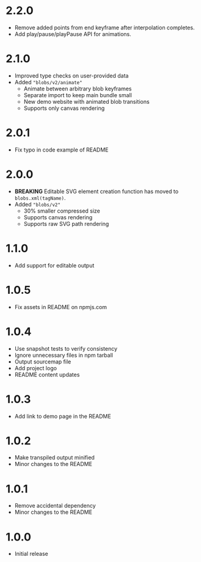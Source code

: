# 2.2.0

-   Remove added points from end keyframe after interpolation completes.
-   Add play/pause/playPause API for animations.

# 2.1.0

-   Improved type checks on user-provided data
-   Added `"blobs/v2/animate"`
    -   Animate between arbitrary blob keyframes
    -   Separate import to keep main bundle small
    -   New demo website with animated blob transitions
    -   Supports only canvas rendering

# 2.0.1

-   Fix typo in code example of README

# 2.0.0

-   **BREAKING** Editable SVG element creation function has moved to `blobs.xml(tagName)`.
-   Added `"blobs/v2"`
    -   30% smaller compressed size
    -   Supports canvas rendering
    -   Supports raw SVG path rendering

# 1.1.0

-   Add support for editable output

# 1.0.5

-   Fix assets in README on npmjs.com

# 1.0.4

-   Use snapshot tests to verify consistency
-   Ignore unnecessary files in npm tarball
-   Output sourcemap file
-   Add project logo
-   README content updates

# 1.0.3

-   Add link to demo page in the README

# 1.0.2

-   Make transpiled output minified
-   Minor changes to the README

# 1.0.1

-   Remove accidental dependency
-   Minor changes to the README

# 1.0.0

-   Initial release
